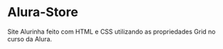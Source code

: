 # Alura-Store
Site Alurinha feito com HTML e CSS utilizando as propriedades Grid no curso da Alura.
